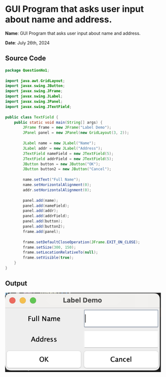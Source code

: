 # GUI Program that asks user input about name and address.

**Name**: GUI Program that asks user input about name and address.

**Date**: July 26th, 2024

## Source Code

```java
package QuestionNo1;

import java.awt.GridLayout;
import javax.swing.JButton;
import javax.swing.JFrame;
import javax.swing.JLabel;
import javax.swing.JPanel;
import javax.swing.JTextField;

public class TextField {
    public static void main(String[] args) {
        JFrame frame = new JFrame("Label Demo");
        JPanel panel = new JPanel(new GridLayout(3, 2));

        JLabel name = new JLabel("Name");
        JLabel addr = new JLabel("Address");
        JTextField nameField = new JTextField(5);
        JTextField addrField = new JTextField(5);
        JButton button = new JButton("OK");
        JButton button2 = new JButton("Cancel");

        name.setText("Full Name");
        name.setHorizontalAlignment(0);
        addr.setHorizontalAlignment(0);

        panel.add(name);
        panel.add(nameField);
        panel.add(addr);
        panel.add(addrField);
        panel.add(button);
        panel.add(button2);
        frame.add(panel);

        frame.setDefaultCloseOperation(JFrame.EXIT_ON_CLOSE);
        frame.setSize(300, 150);
        frame.setLocationRelativeTo(null);
        frame.setVisible(true);
    }
}
```

## Output

![GUI Program that asks user input about name and address.](./output.png)
